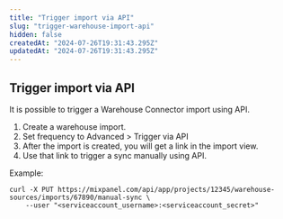 ```yaml
---
title: "Trigger import via API"
slug: "trigger-warehouse-import-api"
hidden: false
createdAt: "2024-07-26T19:31:43.295Z"
updatedAt: "2024-07-26T19:31:43.295Z"
---
```


## Trigger import via API

It is possible to trigger a Warehouse Connector import using API.

1. Create a warehouse import.
2. Set frequency to Advanced > Trigger via API
3. After the import is created, you will get a link in the import view.
4. Use that link to trigger a sync manually using API.

Example:

```text
curl -X PUT https://mixpanel.com/api/app/projects/12345/warehouse-sources/imports/67890/manual-sync \
	--user "<serviceaccount_username>:<serviceaccount_secret>"
```
